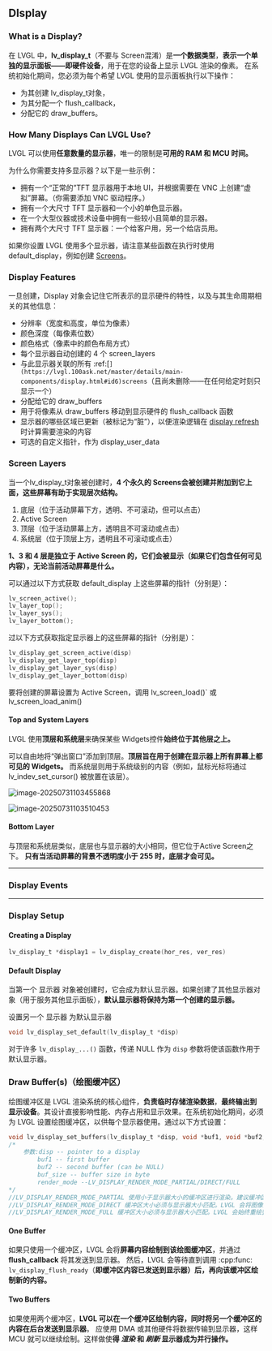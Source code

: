 ## DIsplay

### What is a Display?

在 LVGL 中，**lv_display_t**（不要与 Screen混淆）是**一个数据类型**，**表示一个单独的显示面板——即硬件设备**，用于在您的设备上显示 LVGL 渲染的像素。 在系统初始化期间，您必须为每个希望 LVGL 使用的显示面板执行以下操作：

- 为其创建 lv_display_t对象，
- 为其分配一个 flush_callback，
- 分配它的 draw_buffers。

### How Many Displays Can LVGL Use?

LVGL 可以使用**任意数量的显示器**，唯一的限制是**可用的 RAM 和 MCU 时间。**

为什么你需要支持多显示器？以下是一些示例：

- 拥有一个“正常的”TFT 显示器用于本地 UI，并根据需要在 VNC 上创建“虚拟”屏幕。（你需要添加 VNC 驱动程序。）
- 拥有一个大尺寸 TFT 显示器和一个小的单色显示器。
- 在一个大型仪器或技术设备中拥有一些较小且简单的显示器。
- 拥有两个大尺寸 TFT 显示器：一个给客户用，另一个给店员用。

如果你设置 LVGL 使用多个显示器，请注意某些函数在执行时使用 default_display，例如创建 [Screens](https://lvgl.100ask.net/master/details/base-widget/obj.html#screens)。

### Display Features

一旦创建，Display 对象会记住它所表示的显示硬件的特性，以及与其生命周期相关的其他信息：

- 分辨率（宽度和高度，单位为像素）
- 颜色深度（每像素位数）
- 颜色格式（像素中的颜色布局方式）
- 每个显示器自动创建的 4 个 screen_layers
- 与此显示器关联的所有 :ref:[`](https://lvgl.100ask.net/master/details/main-components/display.html#id6)screens`（且尚未删除——在任何给定时刻只显示一个）
- 分配给它的 draw_buffers
- 用于将像素从 draw_buffers 移动到显示硬件的 flush_callback 函数
- 显示器的哪些区域已更新（被标记为“脏”），以便渲染逻辑在 [display refresh](https://lvgl.100ask.net/master/intro/basics.html#basic-data-flow) 时计算需要渲染的内容
- 可选的自定义指针，作为 display_user_data

### Screen Layers

当一个lv_display_t对象被创建时，**4 个永久的 Screens会被创建并附加到它上面，这些屏幕有助于实现层次结构。**

1. 底层（位于活动屏幕下方，透明、不可滚动，但可以点击）
2. Active Screen
3. 顶层（位于活动屏幕上方，透明且不可滚动或点击）
4. 系统层（位于顶层上方，透明且不可滚动或点击）

**1、3 和 4 层是独立于 Active Screen 的，它们会被显示（如果它们包含任何可见内容），无论当前活动屏幕是什么。**

可以通过以下方式获取 default_display 上这些屏幕的指针（分别是）：

```C
lv_screen_active();
lv_layer_top();
lv_layer_sys();
lv_layer_bottom();
```

过以下方式获取指定显示器上的这些屏幕的指针（分别是）：

```C
lv_display_get_screen_active(disp)
lv_display_get_layer_top(disp)
lv_display_get_layer_sys(disp)
lv_display_get_layer_bottom(disp)
```

要将创建的屏幕设置为 Active Screen，调用 lv_screen_load()` 或 lv_screen_load_anim()

#### Top and System Layers

LVGL 使用**顶层和系统层**来确保某些 Widgets控件**始终位于其他层之上。**

可以自由地将“弹出窗口”添加到顶层。**顶层旨在用于创建在显示器上所有屏幕上都可见的 Widgets。** 而系统层则用于系统级别的内容（例如，鼠标光标将通过 lv_indev_set_cursor() 被放置在该层）。

![image-20250731103455868](D:\kaper\笔记\图片\image-20250731103455868.png)

![image-20250731103510453](D:\kaper\笔记\图片\image-20250731103510453.png)

#### Bottom Layer

与顶层和系统层类似，底层也与显示器的大小相同，但它位于Active Screen之下。 **只有当活动屏幕的背景不透明度小于 255 时，底层才会可见。**

***

### Display Events

***

### Display Setup

#### Creating a Display

```c
lv_display_t *display1 = lv_display_create(hor_res, ver_res)
```

#### Default Display

当第一个 显示器 对象被创建时，它会成为默认显示器。如果创建了其他显示器对象（用于服务其他显示面板），**默认显示器将保持为第一个创建的显示器。**

设置另一个 显示器 为默认显示器

```C
void lv_display_set_default(lv_display_t *disp)
```

对于许多 `lv_display_...()` 函数，传递 NULL 作为 `disp` 参数将使该函数作用于默认显示器。

### Draw Buffer(s)（绘图缓冲区）

绘图缓冲区是 LVGL 渲染系统的核心组件，**负责临时存储渲染数据**，**最终输出到显示设备**。其设计直接影响性能、内存占用和显示效果。在系统初始化期间，必须为 LVGL 设置绘图缓冲区，以供每个显示器使用。通过以下方式设置：

```C
void lv_display_set_buffers(lv_display_t *disp, void *buf1, void *buf2, uint32_t buf_size, lv_display_render_mode_t render_mode)
/*
	参数:disp -- pointer to a display
		buf1 -- first buffer
		buf2 -- second buffer (can be NULL)
		buf_size -- buffer size in byte
		render_mode --LV_DISPLAY_RENDER_MODE_PARTIAL/DIRECT/FULL
*/    
//LV_DISPLAY_RENDER_MODE_PARTIAL 使用小于显示器大小的缓冲区进行渲染。建议缓冲区至少为显示器大小的 1/10。在 flush_callback 中，需要将渲染的图像复制到显示器的指定区域。在此模式下，如果按下按钮，则仅按钮区域会被重绘。
//LV_DISPLAY_RENDER_MODE_DIRECT 缓冲区大小必须与显示器大小匹配。LVGL 会将图像渲染到缓冲区的正确位置。使用此方法，缓冲区始终包含整个显示图像。如果使用两个缓冲区，渲染区域会在刷新后自动复制到另一个缓冲区。因此，在 flush_callback 中，通常只需更改帧缓冲区地址。如果按下按钮，则仅按钮区域会被重绘。
//LV_DISPLAY_RENDER_MODE_FULL 缓冲区大小必须与显示器大小匹配。LVGL 会始终重绘整个屏幕，即使只有 1 个像素发生变化。如果提供了两个与显示器大小相同的绘图缓冲区，LVGL 的显示处理方式类似于传统的双缓冲。这意味着 flush_callback 回调只需更新帧缓冲区的地址到 px_map 参数。
```

#### One Buffer

如果只使用一个缓冲区，LVGL 会将**屏幕内容绘制到该绘图缓冲区**，并通过 **flush_callback** 将其发送到显示器。 然后，LVGL 会等待直到调用 :cpp:func: `lv_display_flush_ready`（**即缓冲区内容已发送到显示器）后，再向该缓冲区绘制新的内容。**

#### Two Buffers

如果使用两个缓冲区，**LVGL 可以在一个缓冲区绘制内容，同时将另一个缓冲区的内容在后台发送到显示器**。 应使用 DMA 或其他硬件将数据传输到显示器，这样 MCU 就可以继续绘制。这样做使**得 *渲染* 和 *刷新* 显示器成为并行操作。**

